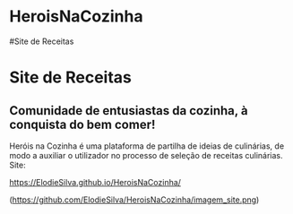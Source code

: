 # HeroisNaCozinha
#Site de Receitas
# Site de Receitas
## Comunidade de entusiastas da cozinha, à conquista do bem comer!


Heróis na Cozinha é uma plataforma de partilha de ideias de culinárias, de modo a auxiliar o utilizador no processo de seleção de receitas culinárias.
Site:

https://ElodieSilva.github.io/HeroisNaCozinha/

(https://github.com/ElodieSilva/HeroisNaCozinha/imagem_site.png)





